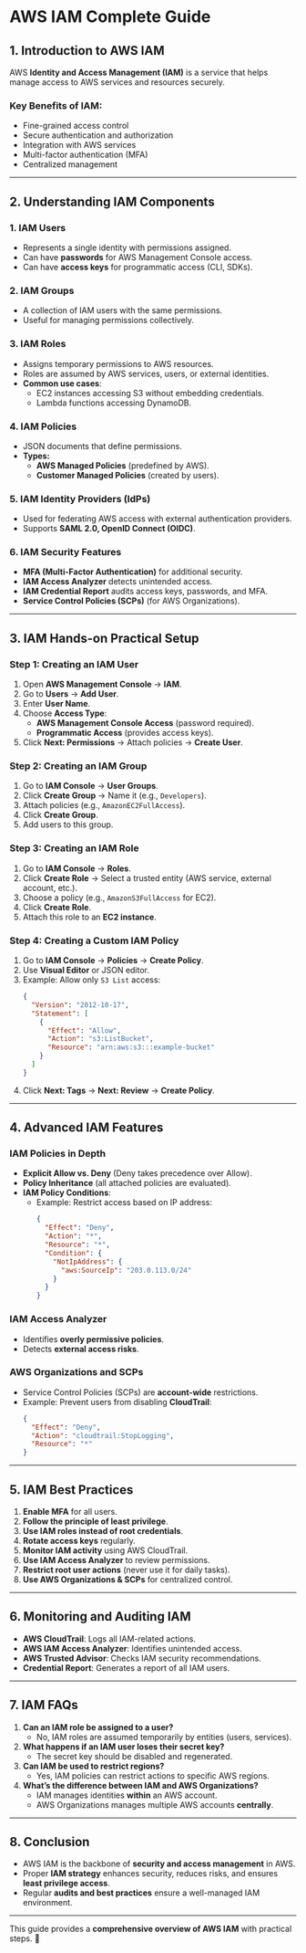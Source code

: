 # AWS IAM Complete Guide

## **1. Introduction to AWS IAM**
AWS **Identity and Access Management (IAM)** is a service that helps manage access to AWS services and resources securely.

### **Key Benefits of IAM**:
- Fine-grained access control
- Secure authentication and authorization
- Integration with AWS services
- Multi-factor authentication (MFA)
- Centralized management

---

## **2. Understanding IAM Components**

### **1. IAM Users**
- Represents a single identity with permissions assigned.
- Can have **passwords** for AWS Management Console access.
- Can have **access keys** for programmatic access (CLI, SDKs).

### **2. IAM Groups**
- A collection of IAM users with the same permissions.
- Useful for managing permissions collectively.

### **3. IAM Roles**
- Assigns temporary permissions to AWS resources.
- Roles are assumed by AWS services, users, or external identities.
- **Common use cases**:
  - EC2 instances accessing S3 without embedding credentials.
  - Lambda functions accessing DynamoDB.

### **4. IAM Policies**
- JSON documents that define permissions.
- **Types:**
  - **AWS Managed Policies** (predefined by AWS).
  - **Customer Managed Policies** (created by users).

### **5. IAM Identity Providers (IdPs)**
- Used for federating AWS access with external authentication providers.
- Supports **SAML 2.0, OpenID Connect (OIDC)**.

### **6. IAM Security Features**
- **MFA (Multi-Factor Authentication)** for additional security.
- **IAM Access Analyzer** detects unintended access.
- **IAM Credential Report** audits access keys, passwords, and MFA.
- **Service Control Policies (SCPs)** (for AWS Organizations).

---

## **3. IAM Hands-on Practical Setup**

### **Step 1: Creating an IAM User**
1. Open **AWS Management Console** → **IAM**.
2. Go to **Users** → **Add User**.
3. Enter **User Name**.
4. Choose **Access Type**:
   - **AWS Management Console Access** (password required).
   - **Programmatic Access** (provides access keys).
5. Click **Next: Permissions** → Attach policies → **Create User**.

### **Step 2: Creating an IAM Group**
1. Go to **IAM Console** → **User Groups**.
2. Click **Create Group** → Name it (e.g., `Developers`).
3. Attach policies (e.g., `AmazonEC2FullAccess`).
4. Click **Create Group**.
5. Add users to this group.

### **Step 3: Creating an IAM Role**
1. Go to **IAM Console** → **Roles**.
2. Click **Create Role** → Select a trusted entity (AWS service, external account, etc.).
3. Choose a policy (e.g., `AmazonS3FullAccess` for EC2).
4. Click **Create Role**.
5. Attach this role to an **EC2 instance**.

### **Step 4: Creating a Custom IAM Policy**
1. Go to **IAM Console** → **Policies** → **Create Policy**.
2. Use **Visual Editor** or JSON editor.
3. Example: Allow only `S3 List` access:
   ```json
   {
     "Version": "2012-10-17",
     "Statement": [
       {
         "Effect": "Allow",
         "Action": "s3:ListBucket",
         "Resource": "arn:aws:s3:::example-bucket"
       }
     ]
   }
   ```
4. Click **Next: Tags** → **Next: Review** → **Create Policy**.

---

## **4. Advanced IAM Features**

### **IAM Policies in Depth**
- **Explicit Allow vs. Deny** (Deny takes precedence over Allow).
- **Policy Inheritance** (all attached policies are evaluated).
- **IAM Policy Conditions**:
  - Example: Restrict access based on IP address:
    ```json
    {
      "Effect": "Deny",
      "Action": "*",
      "Resource": "*",
      "Condition": {
        "NotIpAddress": {
          "aws:SourceIp": "203.0.113.0/24"
        }
      }
    }
    ```

### **IAM Access Analyzer**
- Identifies **overly permissive policies**.
- Detects **external access risks**.

### **AWS Organizations and SCPs**
- Service Control Policies (SCPs) are **account-wide** restrictions.
- Example: Prevent users from disabling **CloudTrail**:
  ```json
  {
    "Effect": "Deny",
    "Action": "cloudtrail:StopLogging",
    "Resource": "*"
  }
  ```

---

## **5. IAM Best Practices**
1. **Enable MFA** for all users.
2. **Follow the principle of least privilege**.
3. **Use IAM roles instead of root credentials**.
4. **Rotate access keys** regularly.
5. **Monitor IAM activity** using AWS CloudTrail.
6. **Use IAM Access Analyzer** to review permissions.
7. **Restrict root user actions** (never use it for daily tasks).
8. **Use AWS Organizations & SCPs** for centralized control.

---

## **6. Monitoring and Auditing IAM**
- **AWS CloudTrail**: Logs all IAM-related actions.
- **AWS IAM Access Analyzer**: Identifies unintended access.
- **AWS Trusted Advisor**: Checks IAM security recommendations.
- **Credential Report**: Generates a report of all IAM users.

---

## **7. IAM FAQs**
1. **Can an IAM role be assigned to a user?**
   - No, IAM roles are assumed temporarily by entities (users, services).
2. **What happens if an IAM user loses their secret key?**
   - The secret key should be disabled and regenerated.
3. **Can IAM be used to restrict regions?**
   - Yes, IAM policies can restrict actions to specific AWS regions.
4. **What’s the difference between IAM and AWS Organizations?**
   - IAM manages identities **within** an AWS account.
   - AWS Organizations manages multiple AWS accounts **centrally**.

---

## **8. Conclusion**
- AWS IAM is the backbone of **security and access management** in AWS.
- Proper **IAM strategy** enhances security, reduces risks, and ensures **least privilege access**.
- Regular **audits and best practices** ensure a well-managed IAM environment.

---

This guide provides a **comprehensive overview of AWS IAM** with practical steps. 🚀
